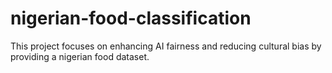 # nigerian-food-classification
This project focuses on enhancing AI fairness and reducing cultural bias by providing a nigerian food dataset.
